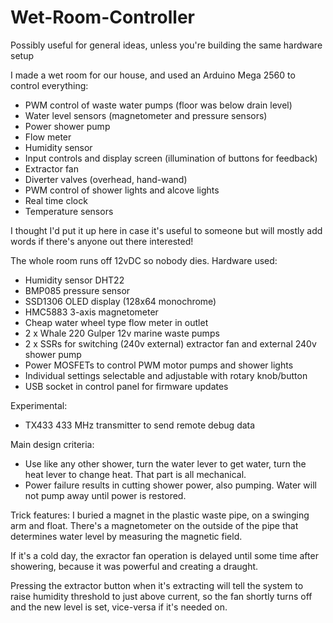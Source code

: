 # Wet-Room-Controller
Possibly useful for general ideas, unless you're building the same hardware setup

I made a wet room for our house, and used an Arduino Mega 2560 to control everything:

* PWM control of waste water pumps (floor was below drain level)
* Water level sensors (magnetometer and pressure sensors)
* Power shower pump
* Flow meter
* Humidity sensor
* Input controls and display screen (illumination of buttons for feedback)
* Extractor fan
* Diverter valves (overhead, hand-wand)
* PWM control of shower lights and alcove lights
* Real time clock
* Temperature sensors

I thought I'd put it up here in case it's useful to someone but will mostly add words if there's anyone out there interested!

The whole room runs off 12vDC so nobody dies. Hardware used:
* Humidity sensor DHT22
* BMP085 pressure sensor
* SSD1306 OLED display (128x64 monochrome)
* HMC5883 3-axis magnetometer
* Cheap water wheel type flow meter in outlet
* 2 x Whale 220 Gulper 12v marine waste pumps
* 2 x SSRs for switching (240v external) extractor fan and external 240v shower pump
* Power MOSFETs to control PWM motor pumps and shower lights
* Individual settings selectable and adjustable with rotary knob/button
* USB socket in control panel for firmware updates

Experimental:
* TX433 433 MHz transmitter to send remote debug data

Main design criteria:
* Use like any other shower, turn the water lever to get water, turn the heat lever to change heat. That part is all mechanical.
* Power failure results in cutting shower power, also pumping. Water will not pump away until power is restored.

Trick features:
I buried a magnet in the plastic waste pipe, on a swinging arm and float. There's a magnetometer on the outside of the pipe that determines 
water level by measuring the magnetic field.

If it's a cold day, the exractor fan operation is delayed until some time after showering, because it was powerful and creating a draught.

Pressing the extractor button when it's extracting will tell the system to raise humidity threshold to just above current, so the fan shortly 
turns off and the new level is set, vice-versa if it's needed on.
